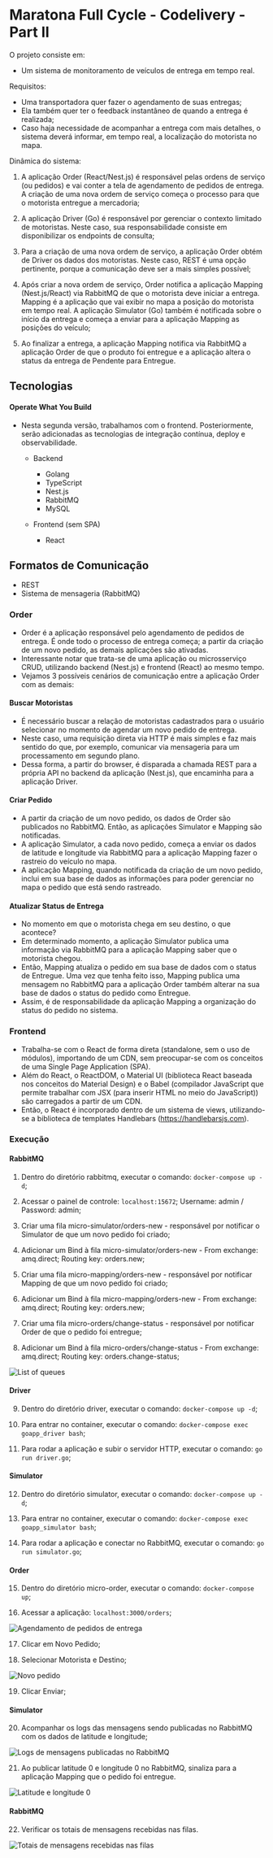 # Maratona Full Cycle - Codelivery - Part II

O projeto consiste em:

- Um sistema de monitoramento de veículos de entrega em tempo real.

Requisitos:

- Uma transportadora quer fazer o agendamento de suas entregas;
- Ela também quer ter o feedback instantâneo de quando a entrega é realizada;
- Caso haja necessidade de acompanhar a entrega com mais detalhes, o sistema deverá informar, em tempo real, a localização do motorista no mapa.

Dinâmica do sistema:

1. A aplicação Order (React/Nest.js) é responsável pelas ordens de serviço (ou pedidos) e vai conter a tela de agendamento de pedidos de entrega. A criação de uma nova ordem de serviço começa o processo para que o motorista entregue a mercadoria;

2. A aplicação Driver (Go) é responsável por gerenciar o contexto limitado de motoristas. Neste caso, sua responsabilidade consiste em disponibilizar os endpoints de consulta;

3. Para a criação de uma nova ordem de serviço, a aplicação Order obtém de Driver os dados dos motoristas. Neste caso, REST é uma opção pertinente, porque a comunicação deve ser a mais simples possível;

4. Após criar a nova ordem de serviço, Order notifica a aplicação Mapping (Nest.js/React) via RabbitMQ de que o motorista deve iniciar a entrega. Mapping é a aplicação que vai exibir no mapa a posição do motorista em tempo real. A aplicação Simulator (Go) também é notificada sobre o início da entrega e começa a enviar para a aplicação Mapping as posições do veículo;

5. Ao finalizar a entrega, a aplicação Mapping notifica via RabbitMQ a aplicação Order de que o produto foi entregue e a aplicação altera o status da entrega de Pendente para Entregue.

## Tecnologias

#### Operate What You Build

- Nesta segunda versão, trabalhamos com o frontend. Posteriormente, serão adicionadas as tecnologias de integração contínua, deploy e observabilidade.

  - Backend
    - Golang
    - TypeScript
    - Nest.js
    - RabbitMQ
    - MySQL

  - Frontend (sem SPA)
    - React

## Formatos de Comunicação

- REST
- Sistema de mensageria (RabbitMQ)

### Order

- Order é a aplicação responsável pelo agendamento de pedidos de entrega. É onde todo o processo de entrega começa; a partir da criação de um novo pedido, as demais aplicações são ativadas.
- Interessante notar que trata-se de uma aplicação ou microsserviço CRUD, utilizando backend (Nest.js) e frontend (React) ao mesmo tempo.
- Vejamos 3 possíveis cenários de comunicação entre a aplicação Order com as demais:

#### Buscar Motoristas

- É necessário buscar a relação de motoristas cadastrados para o usuário selecionar no momento de agendar um novo pedido de entrega.
- Neste caso, uma requisição direta via HTTP é mais simples e faz mais sentido do que, por exemplo, comunicar via mensageria para um processamento em segundo plano.
- Dessa forma, a partir do browser, é disparada a chamada REST para a própria API no backend da aplicação (Nest.js), que encaminha para a aplicação Driver.

#### Criar Pedido

- A partir da criação de um novo pedido, os dados de Order são publicados no RabbitMQ. Então, as aplicações Simulator e Mapping são notificadas.
- A aplicação Simulator, a cada novo pedido, começa a enviar os dados de latitude e longitude via RabbitMQ para a aplicação Mapping fazer o rastreio do veículo no mapa.
- A aplicação Mapping, quando notificada da criação de um novo pedido, inclui em sua base de dados as informações para poder gerenciar no mapa o pedido que está sendo rastreado.

#### Atualizar Status de Entrega

- No momento em que o motorista chega em seu destino, o que acontece?
- Em determinado momento, a aplicação Simulator publica uma informação via RabbitMQ para a aplicação Mapping saber que o motorista chegou.
- Então, Mapping atualiza o pedido em sua base de dados com o status de Entregue. Uma vez que tenha feito isso, Mapping publica uma mensagem no RabbitMQ para a aplicação Order também alterar na sua base de dados o status do pedido como Entregue.
- Assim, é de responsabilidade da aplicação Mapping a organização do status do pedido no sistema.

### Frontend

- Trabalha-se com o React de forma direta (standalone, sem o uso de módulos), importando de um CDN, sem preocupar-se com os conceitos de uma Single Page Application (SPA).
- Além do React, o ReactDOM, o Material UI (biblioteca React baseada nos conceitos do Material Design) e o Babel (compilador JavaScript que permite trabalhar com JSX (para inserir HTML no meio do JavaScript)) são carregados a partir de um CDN.
- Então, o React é incorporado dentro de um sistema de views, utilizando-se a biblioteca de templates Handlebars (https://handlebarsjs.com).

### Execução

#### RabbitMQ

1. Dentro do diretório rabbitmq, executar o comando: `docker-compose up -d`;

2. Acessar o painel de controle: `localhost:15672`; Username: admin / Password: admin;

3. Criar uma fila micro-simulator/orders-new - responsável por notificar o Simulator de que um novo pedido foi criado;

4. Adicionar um Bind à fila micro-simulator/orders-new - From exchange: amq.direct; Routing key: orders.new;

5. Criar uma fila micro-mapping/orders-new - responsável por notificar Mapping de que um novo pedido foi criado;

6. Adicionar um Bind à fila micro-mapping/orders-new - From exchange: amq.direct; Routing key: orders.new;

7. Criar uma fila micro-orders/change-status - responsável por notificar Order de que o pedido foi entregue;

8. Adicionar um Bind à fila micro-orders/change-status - From exchange: amq.direct; Routing key: orders.change-status;

![List of queues](./images/list-of-queues.png)

#### Driver

9. Dentro do diretório driver, executar o comando: `docker-compose up -d`;

10. Para entrar no container, executar o comando: `docker-compose exec goapp_driver bash`;

11. Para rodar a aplicação e subir o servidor HTTP, executar o comando: `go run driver.go`;

#### Simulator

12. Dentro do diretório simulator, executar o comando: `docker-compose up -d`;

13. Para entrar no container, executar o comando: `docker-compose exec goapp_simulator bash`;

14. Para rodar a aplicação e conectar no RabbitMQ, executar o comando: `go run simulator.go`;

#### Order

15. Dentro do diretório micro-order, executar o comando: `docker-compose up`;

16. Acessar a aplicação: `localhost:3000/orders`;

![Agendamento de pedidos de entrega](./images/agendamento-pedidos-entrega.png)

17. Clicar em Novo Pedido;

18. Selecionar Motorista e Destino;

![Novo pedido](./images/novo-pedido.png)

19. Clicar Enviar;

#### Simulator

20. Acompanhar os logs das mensagens sendo publicadas no RabbitMQ com os dados de latitude e longitude;

![Logs de mensagens publicadas no RabbitMQ](./images/logs-mensagens-publicadas-rabbitmq.png)

21. Ao publicar latitude 0 e longitude 0 no RabbitMQ, sinaliza para a aplicação Mapping que o pedido foi entregue.

![Latitude e longitude 0](./images/latitude-0-longitude-0.png)

#### RabbitMQ

22. Verificar os totais de mensagens recebidas nas filas.

![Totais de mensagens recebidas nas filas](./images/totais-mensagens-filas.png)
